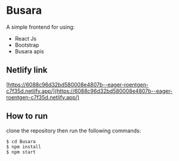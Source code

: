 # Busara
A simple frontend for using:
* React Js 
* Bootstrap
* Busara apis

## Netlify link
[https://6088c96d32bd580008e4807b--eager-roentgen-c7f35d.netlify.app/](https://6088c96d32bd580008e4807b--eager-roentgen-c7f35d.netlify.app/)

## How to run
clone the repository then run the following commands:

```
$ cd Busara  
$ npm install
$ npm start

```
